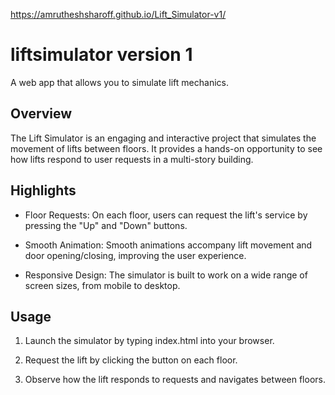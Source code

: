https://amrutheshsharoff.github.io/Lift_Simulator-v1/
# liftsimulator version 1
 A web app that allows you to simulate lift mechanics.
 

## Overview

The Lift Simulator is an engaging and interactive project that simulates the movement of lifts between floors. It provides a hands-on opportunity to see how lifts respond to user requests in a multi-story building. 



## Highlights

- Floor Requests: On each floor, users can request the lift's service by pressing the "Up" and "Down" buttons.

- Smooth Animation: Smooth animations accompany lift movement and door opening/closing, improving the user experience.

- Responsive Design: The simulator is built to work on a wide range of screen sizes, from mobile to desktop.

  

## Usage

1. Launch the simulator by typing index.html into your browser.

2. Request the lift by clicking the  button on each floor.

3. Observe how the lift responds to requests and navigates between floors.
